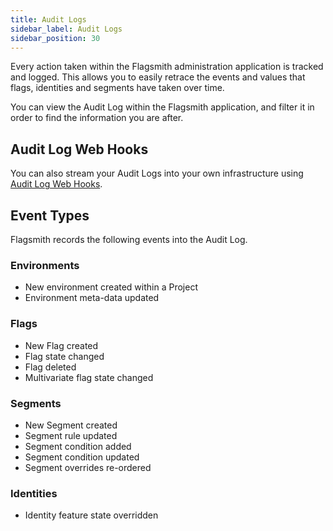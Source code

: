 ```yaml
---
title: Audit Logs
sidebar_label: Audit Logs
sidebar_position: 30
---
```


Every action taken within the Flagsmith administration application is tracked and logged. This allows you to easily
retrace the events and values that flags, identities and segments have taken over time.

You can view the Audit Log within the Flagsmith application, and filter it in order to find the information you are
after.

## Audit Log Web Hooks

You can also stream your Audit Logs into your own infrastructure using
[Audit Log Web Hooks](/system-administration/webhooks#audit-log-web-hooks).

## Event Types

Flagsmith records the following events into the Audit Log.

### Environments

- New environment created within a Project
- Environment meta-data updated

### Flags

- New Flag created
- Flag state changed
- Flag deleted
- Multivariate flag state changed

### Segments

- New Segment created
- Segment rule updated
- Segment condition added
- Segment condition updated
- Segment overrides re-ordered

### Identities

- Identity feature state overridden
